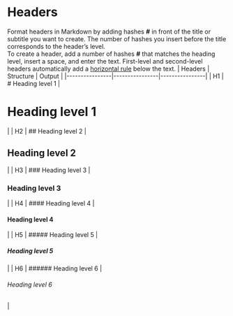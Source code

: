# Headers
Format headers in Markdown by adding hashes **#** in front of the title or subtitle you want to create. The number of hashes you insert before the title corresponds to the header’s level.  
To create a header, add a number of hashes **#** that matches the heading level, insert a space, and enter the text. First-level and second-level headers automatically add a [horizontal rule](./markdown_text_styling.md) below the text.
| Headers    | Structure      | Output      |
|----------------|----------------|----------------|
| H1 | # Heading level 1  | <h1>Heading level 1</h1> |
| H2 | ## Heading level 2  | <h2>Heading level 2</h2> |
| H3 | ### Heading level 3  | <h3>Heading level 3</h3> |
| H4 | #### Heading level 4  | <h4>Heading level 4</h4> |
| H5 | ##### Heading level 5  | <h5>Heading level 5</h5> |
| H6 | ###### Heading level 6  | <h6>Heading level 6</h6> |